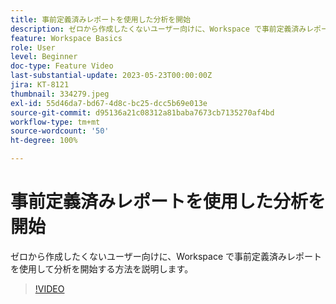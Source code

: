 ```yaml
---
title: 事前定義済みレポートを使用した分析を開始
description: ゼロから作成したくないユーザー向けに、Workspace で事前定義済みレポートを使用して分析を開始する方法を説明します。
feature: Workspace Basics
role: User
level: Beginner
doc-type: Feature Video
last-substantial-update: 2023-05-23T00:00:00Z
jira: KT-8121
thumbnail: 334279.jpeg
exl-id: 55d46da7-bd67-4d8c-bc25-dcc5b69e013e
source-git-commit: d95136a21c08312a81baba7673cb7135270af4bd
workflow-type: tm+mt
source-wordcount: '50'
ht-degree: 100%

---
```


# 事前定義済みレポートを使用した分析を開始

ゼロから作成したくないユーザー向けに、Workspace で事前定義済みレポートを使用して分析を開始する方法を説明します。

>[!VIDEO](https://video.tv.adobe.com/v/334279/?learn=on)
